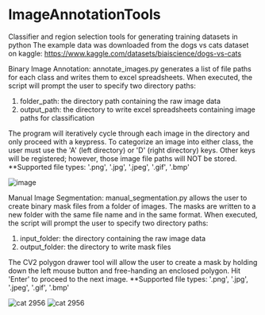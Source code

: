 # ImageAnnotationTools
Classifier and region selection tools for generating training datasets in python
The example data was downloaded from the dogs vs cats dataset on kaggle: https://www.kaggle.com/datasets/biaiscience/dogs-vs-cats

Binary Image Annotation:
annotate_images.py generates a list of file paths for each class and writes them to excel spreadsheets. When executed, the script will prompt the user to specify two directory paths:
  1) folder_path: the directory path containing the raw image data
  2) output_path: the directory to write excel spreadsheets containing image paths for classification

The program will iteratively cycle through each image in the directory and only proceed with a keypress. To categorize an image into either class, the user must use the 'A' (left directory) or 'D' (right directory) keys. Other keys will be registered; however, those image file paths will NOT be stored.
**Supported file types: '.png', '.jpg', '.jpeg', '.gif', '.bmp'

![image](https://github.com/humzaashraf1/ImageAnnotationTools/assets/121640997/ebf02b68-625c-4a35-a15e-64f850716a83)

Manual Image Segmentation:
manual_segmentation.py allows the user to create binary mask files from a folder of images. The masks are written to a new folder with the same file name and in the same format. When executed, the script will prompt the user to specify two directory paths:
  1) input_folder: the directory containing the raw image data
  2) output_folder: the directory to write mask files

The CV2 polygon drawer tool will allow the user to create a mask by holding down the left mouse button and free-handing an enclosed polygon. Hit 'Enter' to proceed to the next image.
**Supported file types: '.png', '.jpg', '.jpeg', '.gif', '.bmp'

![cat 2956](https://github.com/humzaashraf1/ImageAnnotationTools/assets/121640997/a7d44628-73f3-4e3d-a7d4-efa73db25944)
![cat 2956](https://github.com/humzaashraf1/ImageAnnotationTools/assets/121640997/12699377-e683-4af5-af2d-ac8b62757519)
